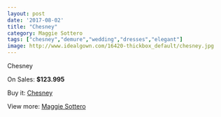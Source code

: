 ```yaml
---
layout: post
date: '2017-08-02'
title: "Chesney"
category: Maggie Sottero
tags: ["chesney","demure","wedding","dresses","elegant"]
image: http://www.idealgown.com/16420-thickbox_default/chesney.jpg
---
```

Chesney

On Sales: **$123.995**
<a href="https://www.idealgown.com/en/maggie-sottero/6540-chesney.html"><amp-img layout="responsive" width="600" height="600" src="//www.idealgown.com/16420-thickbox_default/chesney.jpg" alt="Chesney 0" /></a>
<a href="https://www.idealgown.com/en/maggie-sottero/6540-chesney.html"><amp-img layout="responsive" width="600" height="600" src="//www.idealgown.com/16419-thickbox_default/chesney.jpg" alt="Chesney 1" /></a>
<a href="https://www.idealgown.com/en/maggie-sottero/6540-chesney.html"><amp-img layout="responsive" width="600" height="600" src="//www.idealgown.com/16418-thickbox_default/chesney.jpg" alt="Chesney 2" /></a>

Buy it: [Chesney](https://www.idealgown.com/en/maggie-sottero/6540-chesney.html "Chesney")

View more: [Maggie Sottero](https://www.idealgown.com/en/45-maggie-sottero "Maggie Sottero")
